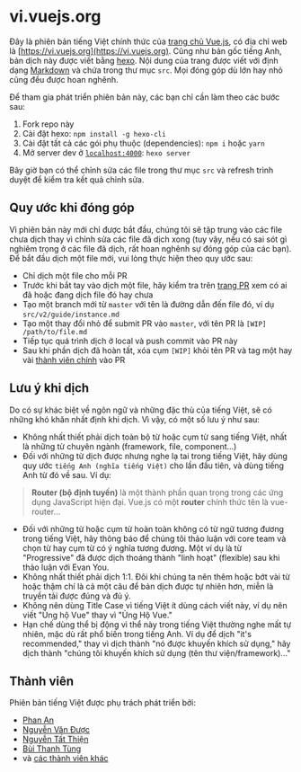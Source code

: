 # vi.vuejs.org

Đây là phiên bản tiếng Việt chính thức của [trang chủ Vue.js](https://vuejs.org), có địa chỉ web là [https://vi.vuejs.org](https://vi.vuejs.org). Cũng như bản gốc tiếng Anh, bản dịch này được viết bằng [hexo](http://hexo.io/). Nội dung của trang được viết với định dạng [Markdown](https://guides.github.com/features/mastering-markdown/) và chứa trong thư mục `src`. Mọi đóng góp dù lớn hay nhỏ cũng đều được hoan nghênh.

Để tham gia phát triển phiên bản này, các bạn chỉ cần làm theo các bước sau:

1. Fork repo này
1. Cài đặt hexo: `npm install -g hexo-cli`
1. Cài đặt tất cả các gói phụ thuộc (dependencies): `npm i` hoặc `yarn`
1. Mở server dev ở [`localhost:4000`](http://localhost:4000): `hexo server`

Bây giờ bạn có thể chỉnh sửa các file trong thư mục `src` và refresh trình duyệt để kiểm tra kết quả chỉnh sửa.

## Quy ước khi đóng góp

Vì phiên bản này mới chỉ được bắt đầu, chúng tôi sẽ tập trung vào các file chưa dịch thay vì chỉnh sửa các file đã dịch xong (tuy vậy, nếu có sai sót gì nghiêm trọng ở các file đã dịch, rất hoan nghênh sự đóng góp của các bạn). Để bắt đầu dịch một file mới, vui lòng thực hiện theo quy ước sau:

* Chỉ dịch một file cho mỗi PR
* Trước khi bắt tay vào dịch một file, hãy kiểm tra trên [trang PR](https://github.com/vuejs-vn/vuejs.org/pulls?utf8=%E2%9C%93&q=is%3Apr) xem có ai đã hoặc đang dịch file đó hay chưa
* Tạo một branch mới từ `master` với tên là đường dẫn đến file đó, ví dụ `src/v2/guide/instance.md`
* Tạo một thay đổi nhỏ để submit PR vào `master`, với tên PR là `[WIP] /path/to/file.md`
* Tiếp tục quá trình dịch ở local và push commit vào PR này
* Sau khi phần dịch đã hoàn tất, xóa cụm `[WIP]` khỏi tên PR và tag một hay vài [thành viên chính](https://github.com/vuejs-vn/vuejs.org#thành-viên) vào PR

## Lưu ý khi dịch

Do có sự khác biệt về ngôn ngữ và những đặc thù của tiếng Việt, sẽ có những khó khăn nhất định khi dịch. Vì vậy, có một số lưu ý như sau:

* Không nhất thiết phải dịch toàn bộ từ hoặc cụm từ sang tiếng Việt, nhất là những từ chuyên ngành (framework, file, component…)
* Đối với những từ dịch được nhưng nghe lạ tai trong tiếng Việt, hãy dùng quy ước `tiếng Anh (nghĩa tiếng Việt)` cho lần đầu tiên, và dùng tiếng Anh từ đó về sau. Ví dụ:
> **Router (bộ định tuyến)** là một thành phần quan trọng trong các ứng dụng JavaScript hiện đại. Vue.js có một **router** chính thức tên là vue-router…
* Đối với những từ hoặc cụm từ hoàn toàn không có từ ngữ tương đương trong tiếng Việt, hãy thông báo để chúng tôi thảo luận với core team và chọn từ hay cụm từ có ý nghĩa tương đương. Một ví dụ là từ "Progressive" đã được dịch thoáng thành "linh hoạt" (flexible) sau khi thảo luận với Evan You.
* Không nhất thiết phải dịch 1:1. Đôi khi chúng ta nên thêm hoặc bớt vài từ hoặc thậm chí là cả một câu để bản dịch được tự nhiên hơn, miễn là truyền tải được đúng và đủ ý.
* Không nên dùng Title Case vì tiếng Việt ít dùng cách viết này, ví dụ nên viết "Ủng hộ Vue" thay vì "Ủng Hộ Vue."
* Hạn chế dùng thể bị động vì thể này trong tiếng Việt thường nghe mất tự nhiên, mặc dù rất phổ biến trong tiếng Anh. Ví dụ để dịch "it's recommended," thay vì dịch thành "nó được khuyến khích sử dụng," hãy dịch thành "chúng tôi khuyến khích sử dụng (tên thư viện/framework)…"

## Thành viên

Phiên bản tiếng Việt được phụ trách phát triển bởi:

* [Phan An](https://github.com/phanan)
* [Nguyễn Văn Được](https://github.com/nguyenvanduocit)
* [Nguyễn Tất Thiện](https://github.com/tatthien)
* [Bùi Thanh Tùng](https://github.com/tungbt94)
* và [các thành viên khác](https://github.com/vuejs-vn/vuejs.org/graphs/contributors?from=2017-09-03)
